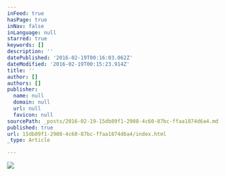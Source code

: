 ```yaml
---
inFeed: true
hasPage: true
inNav: false
inLanguage: null
starred: true
keywords: []
description: ''
datePublished: '2016-02-19T00:16:03.062Z'
dateModified: '2016-02-19T00:15:23.914Z'
title: ''
author: []
authors: []
publisher:
  name: null
  domain: null
  url: null
  favicon: null
sourcePath: _posts/2016-02-19-15db89f1-2908-4c60-87bc-ffaa1874d6a4.md
published: true
url: 15db89f1-2908-4c60-87bc-ffaa1874d6a4/index.html
_type: Article

---
```

![](https://the-grid-user-content.s3-us-west-2.amazonaws.com/aef73eb8-02d4-4039-b848-87a800c76519.png)
